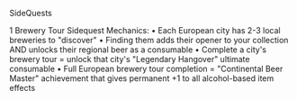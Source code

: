 SideQuests

1 Brewery Tour Sidequest Mechanics:
    • Each European city has 2-3 local breweries to "discover" 
    • Finding them adds their opener to your collection AND unlocks their regional beer as a consumable 
    • Complete a city's brewery tour = unlock that city's "Legendary Hangover" ultimate consumable 
    • Full European brewery tour completion = "Continental Beer Master" achievement that gives permanent +1 to all alcohol-based item effects
